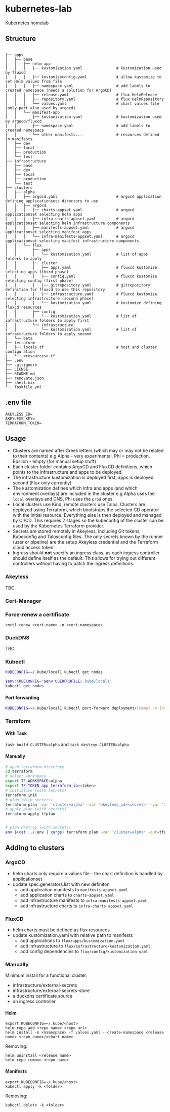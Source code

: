 # kubernetes-lab

Kubernetes homelab

## Structure

```

├── apps
│   ├── base
│   │   ├── helm-app
│   │   │   ├── kustomization.yaml               # kustomization used by fluxcd
│   │   │   ├── kustomizeconfig.yaml             # allow kustomize to set Helm values from file
│   │   │   ├── namespace.yaml                   # add labels to created namespace (needs a solution for ArgoCD)
│   │   │   ├── release.yaml                     # flux HelmRelease
│   │   │   ├── repository.yaml                  # flux HelmRepository
│   │   │   └── values.yaml                      # chart values file (only part also used by argocd)
│   │   └── manifest-app
│   │       ├── kustomization.yaml               # kustomization used by argocd/fluxcd
│   │       ├── namespace.yaml                   # add labels to created namespace
│   │       └── other manifests...               # resources defined in manifests
│   ├── dev
│   ├── local  
│   ├── production 
│   └── test
├── infrastructure
│   ├── base
│   ├── dev
│   ├── local  
│   ├── production 
│   └── test
├── clusters
│   ├── alpha
│   │   ├── argocd.yaml                          # argocd application defining applicationsets directory to use
│   │   ├── argocd
│   │   │   ├── charts-appset.yaml               # argocd applicationset selecting helm apps
│   │   │   ├── infra-charts-appset.yaml         # argocd applicationset selecting helm infrastructure components
│   │   │   ├── manifests-appset.yaml            # argocd applicationset selecting manifest apps
│   │   │   └── infra-manifests-appset.yaml      # argocd applicationset selecting manifest infrastructure components
│   │   └── flux
│   │       ├── apps
│   │       │   └── kustomization.yaml           # list of apps folders to apply
│   │       ├── cluster
│   │       │   ├── apps.yaml                    # fluxcd kustomize selecting apps (third phase)
│   │       │   ├── config.yaml                  # fluxcd kustomize selecting config (first phase)
│   │       │   ├── gitrepository.yaml           # gitrepository definition for fluxcd to use this repository
│   │       │   ├── infrastructure.yaml          # fluxcd kustomize selecting infrastructure (second phase)
│   │       │   └── kustomization.yaml           # kustomize defining fluxcd resources
│   │       ├── config
│   │       │   └── kustomization.yaml           # list of infrastructure folders to apply first
│   │       └── infrastructure
│   │           └── kustomization.yaml           # list of infrastructure folders to apply second
│   └── beta
├── terraform
│   ├── locals.tf                                # host and cluster configuration
│   └── <resources>.tf
├── .env
├── .gitignore
├── LICNSE
├── README.md
├── renovate.json
├── shell.nix
└── Taskfile.yml
```

## .env file

```
AKEYLESS_ID=
AKEYLESS_KEY=
TERRAFORM_TOKEN=
```

## Usage

- Clusters are named after Greek letters (which may or may not be related to their contents) e.g Alpha - very experimental, Phi = production, Epsilon - empty (for manual setup stuff)
- Each cluster folder contains ArgoCD and FluxCD definitions, which points to the infrastructure and apps to be deployed.
- The infrastructure kustomization is deployed first, apps is deployed second (Flux only currently)
- The kustomization defines which infra and apps (and which environment overlays) are included in the cluster e.g Alpha uses the `local` overlays and DNS, Phi uses the `prod` ones.
- Local clusters use Kind, remote clusters use Talos. Clusters are deployed using Terraform, which bootstraps the selected CD operator with the initial resource. Everything else is then deployed and managed by CI/CD. This requires 2 stages so the kubeconfig of the cluster can be used by the Kubernetes Terraform provider.
- Secrets are stored remotely in Akeyless, including Git tokens, Kubeconfig and Talosconfig files. The only secrets known by the runner (user or pipeline) are the setup Akeyless credential and the Terraform cloud access token.
- Ingress should **not** specify an ingress class, as each ingress controller should define itself as the default. This allows for trying out different controllers without having to patch the ingress definitions.

### Akeyless

TBC

### Cert-Manager

### Force-renew a certificate

`cmctl renew <cert-name> -n <cert-namespace>`

### DuckDNS

TBC

### Kubectl

```sh
KUBECONFIG=~/.kube/local1 kubectl get nodes
```

```powershell
$env:KUBECONFIG="$env:USERPROFILE/.kube/local1"
kubectl get nodes
```

#### Port forwarding

```sh
KUBECONFIG=~/.kube/local1 kubectl port-forward deployment/[name] -n [namespace] [localPort]:[containerPort]
```

### Terraform

#### With Task

`task build CLUSTER=alpha` and `task destroy CLUSTER=alpha`

#### Manually

```sh
# open terraform directory
cd terraform
# select workspace
export TF_WORKSPACE=alpha
export TF_TOKEN_app_terraform_io=<token>
# initialise (with secrets)
terraform init
# plan (with secrets)
terraform plan -var 'cluster=alpha' -var 'akeyless_id=<secret>' -var 'akeyless_key=<secret>' -out=tfplan
# apply plan (with secrets)
terraform apply tfplan


# plan destroy (with secrets)
env $(cat ../.env | xargs) terraform plan -var 'cluster=alpha' -out=tfplan -destroy
```

## Adding to clusters

### ArgoCD

- helm charts only require a values file - the chart definition is handled by applicationset
- update spec.generators.list with new definiton
  - add application manifests to `manifests-appset.yaml`
  - add application charts to `charts-appset.yaml`
  - add infrastructure manifests to `infra-manifests-appset.yaml`
  - add infrastructure charts to `infra-charts-appset.yaml`

### FluxCD

- helm charts must be defined as flux resources
- update kustomization.yaml with relative path to manifests
  - add applications to `flux/apps/kustomization.yaml`
  - add infrastructure to `flux/infrastructure/kustomization.yaml`
  - add config dependencies to `flux/config/kustomization.yaml`

### Manually

Minimum install for a functional cluster:
- infrastructure/external-secrets
- infrastructure/external-secrets-store
- a duckdns certificate source
- an ingress controller

#### Helm

```
export KUBECONFIG=~/.kube/<host>
helm repo add <repo name> <repo url>
helm install -n <namespace> -f values.yaml --create-namespace <release name> <repo name>/<chart name>
```

Removing:

```
helm uninstall <release name>
helm repo remove <repo name>
```

#### Manifests

```
export KUBECONFIG=~/.kube/<host>
kubectl apply -k <folder>
```

Removing:

```
kubectl delete -k <folder>
```
